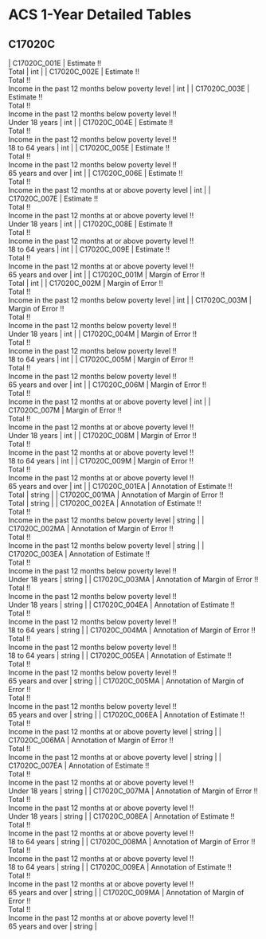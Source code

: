 # ACS 1-Year Detailed Tables

## C17020C

| C17020C_001E | Estimate !!<br>Total | int |
| C17020C_002E | Estimate !!<br>Total !!<br>Income in the past 12 months below poverty level | int |
| C17020C_003E | Estimate !!<br>Total !!<br>Income in the past 12 months below poverty level !!<br>Under 18 years | int |
| C17020C_004E | Estimate !!<br>Total !!<br>Income in the past 12 months below poverty level !!<br>18 to 64 years | int |
| C17020C_005E | Estimate !!<br>Total !!<br>Income in the past 12 months below poverty level !!<br>65 years and over | int |
| C17020C_006E | Estimate !!<br>Total !!<br>Income in the past 12 months at or above poverty level | int |
| C17020C_007E | Estimate !!<br>Total !!<br>Income in the past 12 months at or above poverty level !!<br>Under 18 years | int |
| C17020C_008E | Estimate !!<br>Total !!<br>Income in the past 12 months at or above poverty level !!<br>18 to 64 years | int |
| C17020C_009E | Estimate !!<br>Total !!<br>Income in the past 12 months at or above poverty level !!<br>65 years and over | int |
| C17020C_001M | Margin of Error !!<br>Total | int |
| C17020C_002M | Margin of Error !!<br>Total !!<br>Income in the past 12 months below poverty level | int |
| C17020C_003M | Margin of Error !!<br>Total !!<br>Income in the past 12 months below poverty level !!<br>Under 18 years | int |
| C17020C_004M | Margin of Error !!<br>Total !!<br>Income in the past 12 months below poverty level !!<br>18 to 64 years | int |
| C17020C_005M | Margin of Error !!<br>Total !!<br>Income in the past 12 months below poverty level !!<br>65 years and over | int |
| C17020C_006M | Margin of Error !!<br>Total !!<br>Income in the past 12 months at or above poverty level | int |
| C17020C_007M | Margin of Error !!<br>Total !!<br>Income in the past 12 months at or above poverty level !!<br>Under 18 years | int |
| C17020C_008M | Margin of Error !!<br>Total !!<br>Income in the past 12 months at or above poverty level !!<br>18 to 64 years | int |
| C17020C_009M | Margin of Error !!<br>Total !!<br>Income in the past 12 months at or above poverty level !!<br>65 years and over | int |
| C17020C_001EA | Annotation of Estimate !!<br>Total | string |
| C17020C_001MA | Annotation of Margin of Error !!<br>Total | string |
| C17020C_002EA | Annotation of Estimate !!<br>Total !!<br>Income in the past 12 months below poverty level | string |
| C17020C_002MA | Annotation of Margin of Error !!<br>Total !!<br>Income in the past 12 months below poverty level | string |
| C17020C_003EA | Annotation of Estimate !!<br>Total !!<br>Income in the past 12 months below poverty level !!<br>Under 18 years | string |
| C17020C_003MA | Annotation of Margin of Error !!<br>Total !!<br>Income in the past 12 months below poverty level !!<br>Under 18 years | string |
| C17020C_004EA | Annotation of Estimate !!<br>Total !!<br>Income in the past 12 months below poverty level !!<br>18 to 64 years | string |
| C17020C_004MA | Annotation of Margin of Error !!<br>Total !!<br>Income in the past 12 months below poverty level !!<br>18 to 64 years | string |
| C17020C_005EA | Annotation of Estimate !!<br>Total !!<br>Income in the past 12 months below poverty level !!<br>65 years and over | string |
| C17020C_005MA | Annotation of Margin of Error !!<br>Total !!<br>Income in the past 12 months below poverty level !!<br>65 years and over | string |
| C17020C_006EA | Annotation of Estimate !!<br>Total !!<br>Income in the past 12 months at or above poverty level | string |
| C17020C_006MA | Annotation of Margin of Error !!<br>Total !!<br>Income in the past 12 months at or above poverty level | string |
| C17020C_007EA | Annotation of Estimate !!<br>Total !!<br>Income in the past 12 months at or above poverty level !!<br>Under 18 years | string |
| C17020C_007MA | Annotation of Margin of Error !!<br>Total !!<br>Income in the past 12 months at or above poverty level !!<br>Under 18 years | string |
| C17020C_008EA | Annotation of Estimate !!<br>Total !!<br>Income in the past 12 months at or above poverty level !!<br>18 to 64 years | string |
| C17020C_008MA | Annotation of Margin of Error !!<br>Total !!<br>Income in the past 12 months at or above poverty level !!<br>18 to 64 years | string |
| C17020C_009EA | Annotation of Estimate !!<br>Total !!<br>Income in the past 12 months at or above poverty level !!<br>65 years and over | string |
| C17020C_009MA | Annotation of Margin of Error !!<br>Total !!<br>Income in the past 12 months at or above poverty level !!<br>65 years and over | string |

